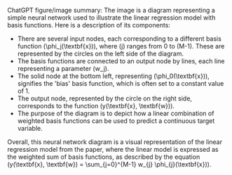 ChatGPT figure/image summary: The image is a diagram representing a simple neural network used to illustrate the linear regression model with basis functions. Here is a description of its components:

- There are several input nodes, each corresponding to a different basis function \(\phi_j(\textbf{x})\), where \(j\) ranges from 0 to \(M-1\). These are represented by the circles on the left side of the diagram.
- The basis functions are connected to an output node by lines, each line representing a parameter \(w_j\). 
- The solid node at the bottom left, representing \(\phi_0(\textbf{x})\), signifies the 'bias' basis function, which is often set to a constant value of 1.
- The output node, represented by the circle on the right side, corresponds to the function \(y(\textbf{x}, \textbf{w})\).
- The purpose of the diagram is to depict how a linear combination of weighted basis functions can be used to predict a continuous target variable.

Overall, this neural network diagram is a visual representation of the linear regression model from the paper, where the linear model is expressed as the weighted sum of basis functions, as described by the equation \(y(\textbf{x}, \textbf{w}) = \sum_{j=0}^{M-1} w_{j} \phi_{j}(\textbf{x})\).